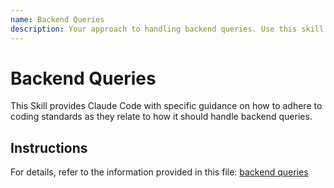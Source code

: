```yaml
---
name: Backend Queries
description: Your approach to handling backend queries. Use this skill when working on files where backend queries comes into play.
---
```


# Backend Queries

This Skill provides Claude Code with specific guidance on how to adhere to coding standards as they relate to how it should handle backend queries.

## Instructions

For details, refer to the information provided in this file:
[backend queries](../../../agent-os/standards/backend/queries.md)
